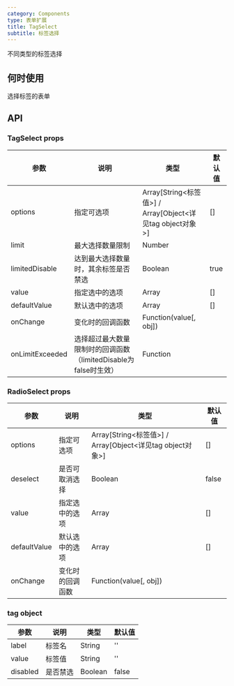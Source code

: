 ```yaml
---
category: Components
type: 表单扩展
title: TagSelect
subtitle: 标签选择
---
```


不同类型的标签选择

## 何时使用

选择标签的表单

## API

### TagSelect props

| 参数        | 说明           | 类型               | 默认值       |
|-------------|----------------|--------------------|--------------|
| options | 指定可选项 | Array[String<标签值>] / Array[Object<详见tag object对象>] |[] |
| limit | 最大选择数量限制 | Number |  |
| limitedDisable | 达到最大选择数量时，其余标签是否禁选 | Boolean | true |
| value | 指定选中的选项 | Array | [] |
| defaultValue | 默认选中的选项 | Array | [] |
| onChange | 变化时的回调函数 | Function(value[, obj]) |  |
| onLimitExceeded | 选择超过最大数量限制时的回调函数（limitedDisable为false时生效） | Function |  |

### RadioSelect props
| 参数        | 说明           | 类型               | 默认值       |
|-------------|----------------|--------------------|--------------|
| options | 指定可选项 | Array[String<标签值>] / Array[Object<详见tag object对象>] |[] |
| deselect | 是否可取消选择 | Boolean | false |
| value | 指定选中的选项 | Array | [] |
| defaultValue | 默认选中的选项 | Array | [] |
| onChange | 变化时的回调函数 | Function(value[, obj]) |  |

### tag object

| 参数        | 说明           | 类型               | 默认值       |
|-------------|----------------|--------------------|--------------|
| label | 标签名 | String | '' |
| value | 标签值 | String | '' |
| disabled | 是否禁选 | Boolean | false |
